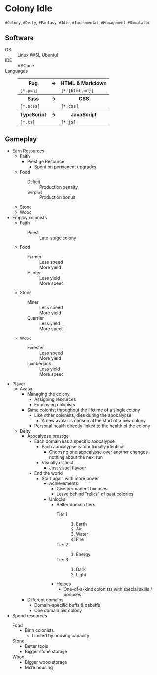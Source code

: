 <!DOCTYPE html>
<html lang="en">
	<head>
		<meta charset="UTF-8" />
		<link
			href="style.css"
			rel="stylesheet"
		/>
	</head>
	<body>
		<h1>Colony Idle</h1>
		<code>#Colony</code>, <code>#Deity</code>, <code>#Fantasy</code>,
		<code>#Idle</code>, <code>#Incremental</code>, <code>#Management</code>,
		<code>#Simulator</code>
		<h2>Software</h2>
		<dl>
			<dt>OS</dt>
			<dd>Linux (WSL Ubuntu)</dd>
			<dt>IDE</dt>
			<dd>VSCode</dd>
			<dt>Languages</dt>
			<dd>
				<table>
					<tr>
						<th>Pug</th>
						<th>&#x2192;</th>
						<th>HTML & Markdown</th>
					</tr>
					<tr>
						<td><code>[*.pug]</code></td>
						<td></td>
						<td><code>[*.{html,md}]</code></td>
					</tr>
					<tr>
						<th>Sass</th>
						<th>&#x2192;</th>
						<th>CSS</th>
					</tr>
					<tr>
						<td><code>[*.scss]</code></td>
						<td></td>
						<td><code>[*.css]</code></td>
					</tr>
					<tr>
						<th>TypeScript</th>
						<th>&#x2192;</th>
						<th>JavaScript</th>
					</tr>
					<tr>
						<td><code>[*.ts]</code></td>
						<td></td>
						<td><code>[*.js]</code></td>
					</tr>
				</table>
			</dd>
		</dl>
		<h2>Gameplay</h2>
		<ul>
			<li>
				Earn Resources
				<ul>
					<li>
						Faith
						<ul>
							<li>
								Prestige Resource
								<ul>
									<li>Spent on permanent upgrades</li>
								</ul>
							</li>
						</ul>
					</li>
					<li>
						Food
						<ul>
							<dl>
								<dt>Deficit</dt>
								<dd>Production penalty</dd>
								<dt>Surplus</dt>
								<dd>Production bonus</dd>
							</dl>
						</ul>
					</li>
					<li>Stone</li>
					<li>Wood</li>
				</ul>
			</li>
			<li>
				Employ colonists
				<ul>
					<li>
						Faith
						<ul>
							<dl>
								<dt>Priest</dt>
								<dd>Late-stage colony</dd>
							</dl>
						</ul>
					</li>
					<li>
						Food
						<ul>
							<dl>
								<dt>Farmer</dt>
								<dd>Less speed</dd>
								<dd>More yield</dd>
								<dt>Hunter</dt>
								<dd>Less yield</dd>
								<dd>More speed</dd>
							</dl>
						</ul>
					</li>
					<li>
						Stone
						<ul>
							<dl>
								<dt>Miner</dt>
								<dd>Less speed</dd>
								<dd>More yield</dd>
								<dt>Quarrier</dt>
								<dd>Less yield</dd>
								<dd>More speed</dd>
							</dl>
						</ul>
					</li>
					<li>
						Wood
						<ul>
							<dl>
								<dt>Forester</dt>
								<dd>Less speed</dd>
								<dd>More yield</dd>
								<dt>Lumberjack</dt>
								<dd>Less yield</dd>
								<dd>More speed</dd>
							</dl>
						</ul>
					</li>
				</ul>
			</li>
			<li>
				Player
				<ul>
					<li>
						Avatar
						<ul>
							<li>
								Managing the colony
								<ul>
									<li>Assigning resources</li>
									<li>Employing colonists</li>
								</ul>
							</li>
							<li>
								Same colonist throughout the lifetime of a
								single colony
								<ul>
									<li>
										Like other colonists, dies during the
										apocalypse
										<ul>
											<li>
												A new avatar is chosen at the
												start of a new colony
											</li>
										</ul>
									</li>
									<li>
										Personal health directly linked to the
										health of the colony
									</li>
								</ul>
							</li>
						</ul>
					</li>
					<li>
						Deity
						<ul>
							<li>
								Apocalypse prestige
								<ul>
									<li>
										Each domain has a specific apocalypse
										<ul>
											<li>
												Each apocalypse is functionally
												identical
												<ul>
													<li>
														Choosing one apocalypse
														over another changes
														nothing about the next
														run
													</li>
												</ul>
											</li>
											<li>
												Visually distinct
												<ul>
													<li>Just visual flavour</li>
												</ul>
											</li>
										</ul>
									</li>
									<li>
										End the world
										<ul>
											<li>
												Start again with more power
												<ul>
													<li>
														Achievements
														<ul>
															<li>
																Give permanent
																bonuses
															</li>
															<li>
																Leave behind
																"relics" of past
																colonies
															</li>
														</ul>
													</li>
													<li>
														Unlocks
														<ul>
															<li>
																Better domain
																tiers
																<dl>
																	<dt>
																		Tier 1
																	</dt>
																	<ol>
																		<dd>
																			<li>
																				Earth
																			</li>
																		</dd>
																		<dd>
																			<li>
																				Air
																			</li>
																		</dd>
																		<dd>
																			<li>
																				Water
																			</li>
																		</dd>
																		<dd>
																			<li>
																				Fire
																			</li>
																		</dd>
																	</ol>
																	<dt>
																		Tier 2
																	</dt>
																	<ol>
																		<dd>
																			<li>
																				Energy
																			</li>
																		</dd>
																	</ol>
																	<dt>
																		Tier 3
																	</dt>
																	<ol>
																		<dd>
																			<li>
																				Dark
																			</li>
																		</dd>
																		<dd>
																			<li>
																				Light
																			</li>
																		</dd>
																	</ol>
																</dl>
															</li>
															<li>
																Heroes
																<ul>
																	<li>
																		One-of-a-kind
																		colonists
																		with
																		special
																		skills /
																		bonuses
																	</li>
																</ul>
															</li>
														</ul>
													</li>
												</ul>
											</li>
										</ul>
									</li>
								</ul>
							</li>
							<li>
								Different domains
								<ul>
									<li>Domain-specific buffs & debuffs</li>
									<li>One domain per colony</li>
								</ul>
							</li>
						</ul>
					</li>
				</ul>
			</li>
			<li>
				Spend resources
				<dl>
					<dt>Food</dt>
					<dd>
						<li>
							Birth colonists
							<ul>
								<li>Limited by housing capacity</li>
							</ul>
						</li>
					</dd>
					<dt>Stone</dt>
					<dd>
						<li>Better tools</li>
						<li>Bigger stone storage</li>
					</dd>
					<dt>Wood</dt>
					<dd>
						<li>Bigger wood storage</li>
						<li>More housing</li>
					</dd>
				</dl>
			</li>
		</ul>
	</body>
</html>
